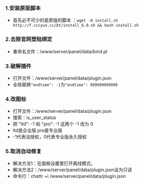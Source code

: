 ### 1.安装原版脚本
- 首先必不可少的是原版的脚本 ：`wget -O install.sh http://f.cccyun.cc/bt/install_6.0.sh && bash install.sh`

### 2.去除官网登陆绑定
- 重命名文件：/www/server/panel/data/bind.pl

### 3.破解插件
- 打开文件：/www/server/panel/data/plugin.json
- 全局替换`"endtime": -1`为`"endtime": 999999999999`

### 4.改图标
- 打开文件：/www/server/panel/data/plugin.json
- 搜索：is_user_status
- 把 "ltd": -1 和 "pro": -1 这两个 -1 改为 0
- ltd是企业版 pro是专业版
- -1代表没授权，0代表专业版永久授权

### 5.取消自动修复

- 解决方法1：在面板设置里打开离线模式。
- 解决方法2：/www/server/panel/data/plugin.json设为只读
- 命令行：chattr +i /www/server/panel/data/plugin.json
